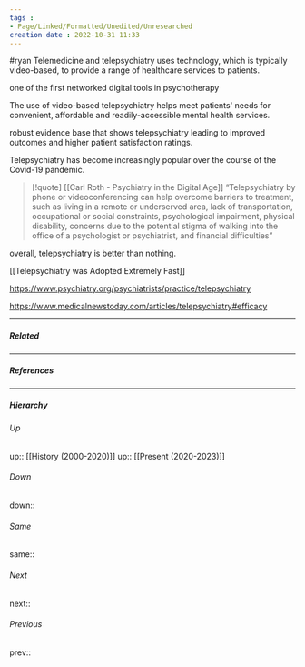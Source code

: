 ```yaml
---
tags :
- Page/Linked/Formatted/Unedited/Unresearched
creation date : 2022-10-31 11:33 
---
```


#ryan 
Telemedicine and telepsychiatry uses technology, which is typically video-based, to provide a range of healthcare services to patients. 

one of the first networked digital tools in psychotherapy 

The use of video-based telepsychiatry helps meet patients' needs for convenient, affordable and readily-accessible mental health services.

robust evidence base that shows telepsychiatry leading to improved outcomes and higher patient satisfaction ratings.

Telepsychiatry has become increasingly popular over the course of the Covid-19 pandemic. 

> [!quote] [[Carl Roth - Psychiatry in the Digital Age]]
> “Telepsychiatry by phone or videoconferencing can help overcome barriers to treatment, such as living in a remote or underserved area, lack of transportation, occupational or social constraints, psychological impairment, physical disability, concerns due to the potential stigma of walking into the office of a psychologist or psychiatrist, and financial difficulties”


overall, telepsychiatry is better than nothing.

[[Telepsychiatry was Adopted Extremely Fast]]

https://www.psychiatry.org/psychiatrists/practice/telepsychiatry

https://www.medicalnewstoday.com/articles/telepsychiatry#efficacy

---
##### Related


---
##### References


---
##### Hierarchy
###### Up
up:: [[History (2000-2020)]]
up:: [[Present (2020-2023)]]
###### Down
down:: 
###### Same
same:: 
###### Next
next:: 
###### Previous
prev:: 